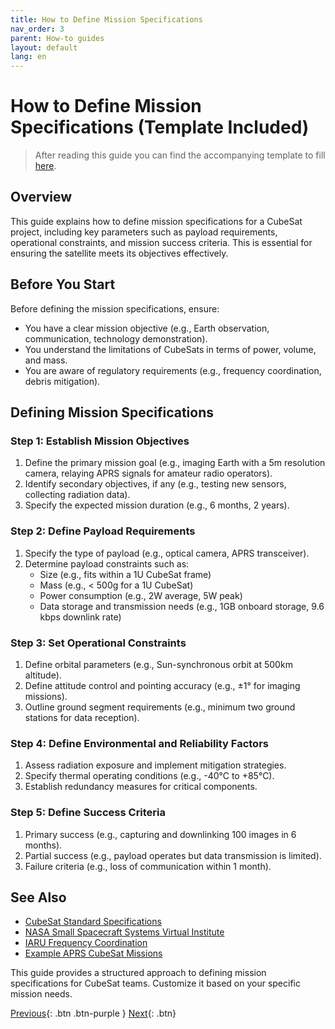 ```yaml
---
title: How to Define Mission Specifications
nav_order: 3
parent: How-to guides
layout: default
lang: en
---
```


# How to Define Mission Specifications (Template Included)

> After reading this guide you can find the accompanying template to fill [here]({{site.url}}/resources/templates/define-mission-specs).
>

## Overview

This guide explains how to define mission specifications for a CubeSat project, including key parameters such as payload requirements, operational constraints, and mission success criteria. This is essential for ensuring the satellite meets its objectives effectively.

## Before You Start

Before defining the mission specifications, ensure:

* You have a clear mission objective (e.g., Earth observation, communication, technology demonstration).
* You understand the limitations of CubeSats in terms of power, volume, and mass.
* You are aware of regulatory requirements (e.g., frequency coordination, debris mitigation).

## Defining Mission Specifications

### Step 1: Establish Mission Objectives
1. Define the primary mission goal (e.g., imaging Earth with a 5m resolution camera, relaying APRS signals for amateur radio operators).
2. Identify secondary objectives, if any (e.g., testing new sensors, collecting radiation data).
3. Specify the expected mission duration (e.g., 6 months, 2 years).

### Step 2: Define Payload Requirements
1. Specify the type of payload (e.g., optical camera, APRS transceiver).
2. Determine payload constraints such as:
    * Size (e.g., fits within a 1U CubeSat frame)
    * Mass (e.g., < 500g for a 1U CubeSat)
    * Power consumption (e.g., 2W average, 5W peak)
    * Data storage and transmission needs (e.g., 1GB onboard storage, 9.6 kbps downlink rate)

### Step 3: Set Operational Constraints
1. Define orbital parameters (e.g., Sun-synchronous orbit at 500km altitude).
2. Define attitude control and pointing accuracy (e.g., ±1° for imaging missions).
3. Outline ground segment requirements (e.g., minimum two ground stations for data reception).

### Step 4: Define Environmental and Reliability Factors
1. Assess radiation exposure and implement mitigation strategies.
2. Specify thermal operating conditions (e.g., -40°C to +85°C).
3. Establish redundancy measures for critical components.

### Step 5: Define Success Criteria
1. Primary success (e.g., capturing and downlinking 100 images in 6 months).
2. Partial success (e.g., payload operates but data transmission is limited).
3. Failure criteria (e.g., loss of communication within 1 month).

## See Also

* [CubeSat Standard Specifications](https://www.cubesat.org/)
* [NASA Small Spacecraft Systems Virtual Institute](https://www.nasa.gov/smallsat-institute)
* [IARU Frequency Coordination](https://www.iaru.org/satellite/)
* [Example APRS CubeSat Missions](https://www.amsat.org/)

This guide provides a structured approach to defining mission specifications for CubeSat teams. Customize it based on your specific mission needs.


[Previous]({{site.url}}/get-started/github-account.html){: .btn .btn-purple }
[Next]({{site.url}}/get-started/clone-repo.html){: .btn}